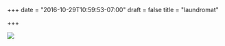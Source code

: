+++
date = "2016-10-29T10:59:53-07:00"
draft = false
title = "laundromat"

+++

<img src="https://s3-us-west-2.amazonaws.com/ginput/20161028_01_134.jpg">

